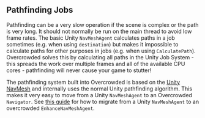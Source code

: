 ## Pathfinding Jobs

Pathfinding can be a very slow operation if the scene is complex or the path is very long. It should not normally be run on the main thread to avoid low frame rates. The basic Unity `NavMeshAgent` calculates paths in a job sometimes (e.g. when using `destination`) but makes it impossible to calculate paths for other purposes in jobs (e.g. when using `CalculatePath`). Overcrowded solves this by calculating all paths in the Unity Job System - this spreads the work over multiple frames and all of the available CPU cores - pathfinding will never cause your game to stutter!

The pathfinding system built into Overcrowded is based on the [Unity NavMesh](https://docs.unity3d.com/Manual/nav-NavigationSystem.html) and internally uses the normal Unity pathfinding algorithm. This makes it very easy to move from a Unity `NavMeshAgent` to an Overcrowded `Navigator`. See [this guide](../HowTo/ReplaceNavMeshAgent.md) for how to migrate from a Unity `NavMeshAgent` to an overcrowded `EnhanceNavMeshAgent`.